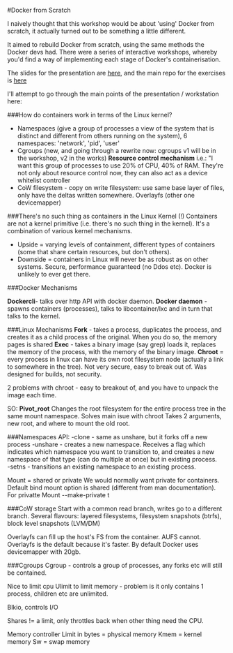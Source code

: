 #Docker from Scratch

I naively thought that this workshop would be about 'using' Docker from scratch, it actually turned out to be something a little different. 

It aimed to rebuild Docker from scratch, using the same methods the Docker devs had. There were a series of interactive workshops, whereby you'd find a way of implementing each stage of Docker's containerisation. 

The slides for the presentation are [here](https://github.com/Fewbytes/rubber-docker/tree/master/slides), and the main repo for the exercises is [here](https://github.com/Fewbytes/rubber-docker/tree/master/levels)

I'll attempt to go through the main points of the presentation / workstation here:

###How do containers work in terms of the Linux kernel?

- Namespaces (give a group of processes a view of the system that is distinct and different from others running on the system), 6 namespaces: 'network', 'pid', 'user'
- Cgroups (new, and going through a rewrite now: cgroups v1 will be in the workshop, v2 in the works) **Resource control mechanism** i.e.: "I want this group of processes to use 20% of CPU, 40% of RAM. They're not only about resource control now, they can also act as a device whitelist controller
- CoW filesystem - copy on write filesystem: use same base layer of files, only have the deltas written somewhere. Overlayfs (other one devicemapper)

###There's no such thing as containers in the Linux Kernel (!)
Containers are not a kernel primitive (i.e. there's no such thing in the kernel). 
It's a combination of various kernel mechanisms.

- Upside = varying levels of containment, different  types of containers (some that share certain resources, but don't others). 
- Downside = containers in Linux will never be as robust as on other systems. Secure, performance guaranteed (no Ddos etc). Docker is unlikely to ever get there. 

###Docker Mechanisms

**Dockercli**- talks over http API with docker daemon. 
**Docker daemon** - spawns containers (processes), talks to libcontainer/lxc and in turn that talks to the kernel. 

###Linux Mechanisms
**Fork** - takes a process, duplicates the process, and creates it as a child process of the original. When you do so, the memory pages is shared
**Exec** - takes a binary image (say grep) loads it, replaces the memory of the process, with the memory of the binary image. 
**Chroot** = every process in linux can have its own root filesystem node (actually a link to somewhere in the tree). Not very secure, easy to break out of. Was designed for builds, not security. 

2 problems with chroot - easy to breakout of, and you have to unpack the image each time. 

SO: 
**Pivot_root**
Changes the root filesystem for the entire process tree in the same mount namespace. Solves main isue with chroot
Takes 2 arguments, new root, and where to mount the old root. 

###Namespaces API:
-clone - same as unshare, but it forks off a new process
-unshare - creates a new namespace. Receives a flag which indicates which namespace you want to transition to, and creates a new namespace of that type (can do multiple at once) but in existing process.  
-setns - transitions an existing namespace to an existing process. 

Mount = shared or private 
We would normally want private for containers. 
Default bind mount option is shared (different from man documentation). 
For privatte
Mount --make-private t

###CoW storage
Start with a common read branch, writes go to a different branch.
Several flavours: layered filesystems, filesystem snapshots (btrfs), block level snapshots (LVM/DM)

Overlayfs can fill up the host's FS from the container. AUFS cannot. Overlayfs is the default because it's faster. 
By default Docker uses devicemapper with 20gb. 


###Cgroups
Cgroup - controls a group of processes, any forks etc will still be contained.

Nice to limit cpu
Ulimit to limit memory - problem is it only contains 1 process, children etc are unlimited. 
 
Blkio, controls I/O

Shares != a limit, only throttles back when other thing need the CPU. 

Memory controller
Limit in bytes = physical memory
Kmem = kernel memory
Sw = swap memory
